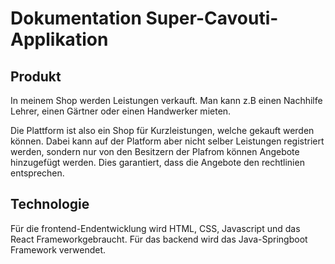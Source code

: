 # Dokumentation Super-Cavouti-Applikation

## Produkt

In meinem Shop werden Leistungen verkauft. 
Man kann z.B einen Nachhilfe Lehrer, einen Gärtner oder einen Handwerker mieten.

Die Plattform ist also ein Shop für Kurzleistungen, welche gekauft werden können.
Dabei kann auf der Platform aber nicht selber Leistungen registriert werden, sondern nur von den Besitzern der Plafrom können Angebote hinzugefügt werden.
Dies garantiert, dass die Angebote den rechtlinien entsprechen.

## Technologie

Für die frontend-Endentwicklung wird HTML, CSS, Javascript und das React Frameworkgebraucht.
Für das backend wird das Java-Springboot Framework verwendet.
